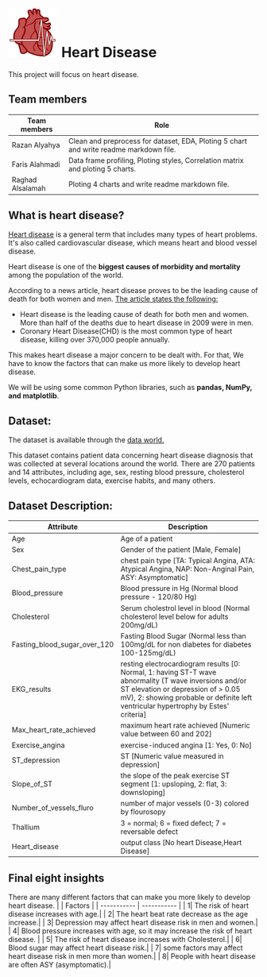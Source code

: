  # <img width="100" height="100" src="dataset-cover.png">  Heart Disease  
This project will focus on heart disease.      

## Team members
| Team members   | Role |
| ----------- | ----------- |
| Razan Alyahya |Clean and preprocess for dataset, EDA, Ploting 5 chart and  write readme markdown file. |
| Faris Alahmadi | Data frame profiling, Ploting styles, Correlation matrix and ploting 5 charts.|
| Raghad Alsalamah | Ploting 4 charts and write readme markdown file. |


## What is heart disease?
[Heart disease](https://medlineplus.gov/heartdiseases.html#:~:text=What%20is%20heart%20disease%3F,many%20types%20of%20heart%20disease.) is a general term that includes many types of heart problems. It's also called cardiovascular disease, which means heart and blood vessel disease.

Heart disease is one of the **biggest causes of morbidity and mortality** among the population of the world. 

According to a news article, heart disease proves to be the leading cause of death for both women and men. [The article states the following:](https://midlandtexas.gov/621/Cardiovascular-Diseases#:~:text=Coronary%20heart%20disease%20(CHD)%20is,already%20had%20a%20heart%20attack.)
- Heart disease is the leading cause of death for both men and women. More than half of the deaths due to heart disease in 2009 were in men.
- Coronary Heart Disease(CHD) is the most common type of heart disease, killing over 370,000 people annually.


This makes heart disease a major concern to be dealt with. For that, We have to know the factors that can make us more likely to develop heart disease.


We will be using some common Python libraries, such as **pandas, NumPy, and matplotlib**.


## Dataset:
The dataset is available through the [data world.](https://data.world/informatics-edu/heart-disease-prediction)

This dataset contains patient data concerning heart disease diagnosis that was collected at several locations around the world. There are 270 patients and 14 attributes, including age, sex, resting blood pressure, cholesterol levels, echocardiogram data, exercise habits, and many others.


## Dataset Description:

| Attribute   | Description |
| ----------- | ----------- |
| Age | Age of a patient |
| Sex | Gender of the patient [Male, Female] |
| Chest_pain_type | chest pain type [TA: Typical Angina, ATA: Atypical Angina, NAP: Non-Anginal Pain, ASY: Asymptomatic]|
| Blood_pressure | Blood pressure in Hg (Normal blood pressure - 120/80 Hg) |
| Cholesterol | Serum cholestrol level in blood (Normal cholesterol level below for adults 200mg/dL)|
| Fasting_blood_sugar_over_120 | Fasting Blood Sugar (Normal less than 100mg/dL for non diabetes for diabetes 100-125mg/dL) |
| EKG_results | resting electrocardiogram results [0: Normal, 1: having ST-T wave abnormality (T wave inversions and/or ST elevation or depression of > 0.05 mV), 2: showing probable or definite left ventricular hypertrophy by Estes' criteria]|
| Max_heart_rate_achieved | maximum heart rate achieved [Numeric value between 60 and 202] |
| Exercise_angina | exercise-induced angina [1: Yes, 0: No]|
| ST_depression | ST [Numeric value measured in depression] |
| Slope_of_ST | the slope of the peak exercise ST segment [1: upsloping, 2: flat, 3: downsloping]|
| Number_of_vessels_fluro |  number of major vessels (0-3) colored by flourosopy |
| Thallium | 3 = normal; 6 = fixed defect; 7 = reversable defect|
| Heart_disease | output class [No heart Disease,Heart Disease] |

## Final eight insights
There are many different factors that can make you more likely to develop heart disease. 
|    | Factors |
| ----------- | ----------- |
| 1|  The risk of heart disease increases with age.|
| 2|  The heart beat rate decrease as the age increase.|
| 3|  Depression may affect heart disease risk in men and women.|
| 4|  Blood pressure increases with age, so it may increase the risk of heart disease. |
| 5|  The risk of heart disease increases with Cholesterol.|
| 6|  Blood sugar may affect heart disease risk.|
| 7|  some factors may affect heart disease risk in men more than women.|
| 8|  People with heart disease are often ASY (asymptomatic).|



